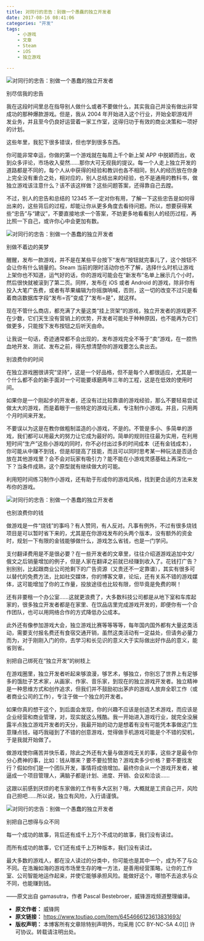 ```yaml
---
title: 对同行的忠告：别做一个愚蠢的独立开发者
date: 2017-08-16 08:41:06
categories: "开发"
tags:
	- 小游戏
	- 文章
	- Steam
	- iOS
	- 独立游戏

---
```


![对同行的忠告：别做一个愚蠢的独立开发者][FUBN-MJ2Q-U6FV.jpg]

别尽信我的忠告

我在这段时间里总在指导别人做什么或者不要做什么，其实我自己并没有做出非常成功的那种爆款游戏。但是，我从 2004 年开始进入这个行业，开始全职游戏开发业务，并且至今仍良好运营着一家工作室，这得归功于有效的商业决策和一项好的计划。

这些年里，我犯下很多错误，但也学到很多东西。

你可能非常幸运，你做的第一个游戏就在每周上千个新上架 APP 中脱颖而出，收到众多评论，市场收入斐然……那你大可无视我的提议。每一个人走上独立开发的道路都是不同的，每个人从中获得的经验和教训也各不相同，别人的经历放在你身上完全没有重合之处，相对应的，别人总结出来的经验，也不是通用的教科书，做独立游戏该注意什么？该不该这样做？这些问题答案，还得靠自己去蹚。

不过，别人的忠告和总结的 12345 不一定对你有用，了解一下这些忠告是如何得出来的，这些背后的过程，却能让你从更多角度去看待问题。所以，想要获得某些“忠告”与“建议”，不要直接地求一个答案，不妨更多地看看别人的经历过程，再比照一下自己，或许你心中会更加有数。

![对同行的忠告：别做一个愚蠢的独立开发者][ZINF-FR3I-ZQ7B.jpg]

别做不着边的美梦

醒醒，发布一款游戏，并不是在某些平台按下“发布”按钮就完事儿了，这个按钮不会让你有什么销量的。Steam 当前的限时活动你也不了解，选择什么时机让游戏上架你也不知道，运气好的话，你的游戏可能会在“新发布”名单上展示几个小时，然后很快就被滚到了第二页。同样，发布在 iOS 或者 Android 的游戏，除非你有投入大笔广告费，或者有苹果编辑为你摇旗呐喊，否则，这一切的改变不过只是看着商店数据库字段“发布=否”变成了“发布=是”，就这样。

现在不管什么商店，都充满了大量这类“挂上货架”的游戏，独立开发者的游戏更不在少数，它们天生没有营销上的优势，开发者可能处于种种原因，也不能再为它们做更多，只能按下发布按钮之后听天由命。

让我说一句话，奇迹通常都不会出现的，发布游戏完全不等于“卖”游戏，在一腔热血地开发、测试、发布之前，得先想清楚你的游戏要怎么卖出去。

别浪费你的时间

在独立游戏圈很讲究“坚持”，这是一个好品格，但不是每个人都很适应，尤其是一个什么都不会的新手面对一个可能要琢磨两年三年的工程，这是在低效的使用时间。

如果你是一个刚起步的开发者，还没有过比较靠谱的游戏经验，那么不要轻易尝试做太大的游戏，而是着眼于一些特定的游戏元素，专注制作小游戏。并且，只用两个月时间来开发。

不要误以为这是在教你做粗制滥造的小游戏，不是的。不管是多小、多简单的游戏，我们都可以用最大的努力让它成为最好的。简单的规则往往最为实用，在利用短时间“生产”这些小游戏的同时，你不必付出过多的时间成本（还有金钱成本），你可能从中赚不到钱，但是却提高了技能，而且可以同时思考某一种玩法是否适合放在其他游戏里？会不会对玩家有吸引力？能不能在小游戏灵感基础上再深化一下？当条件成熟，这个原型就有继续做大的可能。

利用短时间练习制作小游戏，还有助于形成你的游戏风格，找到更合适的方法来发布你的游戏。

![对同行的忠告：别做一个愚蠢的独立开发者][EFBV-QV7F-E6F2.jpg]

也别浪费你的钱

做游戏是一件“烧钱”的事吗？有人赞同，有人反对。凡事有例外，不过有很多烧钱项目是可以暂时省下来的，尤其是在你游戏发布的头两个版本，没有额外的资金时，规划一下有限的金钱能够做什么，游戏怎么省钱，也是一门学问。

支付翻译费用是不是很必要？在一些开发者的文章里，往往介绍道游戏追加中文/俄文之后销量增加的例子，但是人家在翻译之前就已经赚到收入了。花钱打广告？别别别，比起跟商业公司抢剩下的广告资源（又贵还不一定靠谱），其实有很多可以替代的免费方法，比如社交媒体，你的博客文章，论坛，还有关系不错的游戏媒体，这可能增加了你的工作量，投放途径也比较有限，但毕竟是免费的啊！

还有非要租一个办公室……这就更浪费了，大多数科技公司都是从地下室和车库起家的，很多独立开发者都是在家里、在饮品店里完成游戏开发的，即便你有一个合作团队，也可以用网络合作的方式降低办公成本。

此外还有像参加游戏大会，独立游戏比赛等等等等，每年国内国外都有大量这类活动，需要支付报名费还有食宿交通开销，虽然这类活动有一定益处，但请务必量力而为，对于刚刚入门的你，去学习和长见识的意义大于实际做出好作品的意义，能省则省。

别把自己绑死在“独立开发”的树枝上

在游戏圈里，独立开发者听起来够浪漫，够艺术，够独立，你别忘了世界上有足够多的饿肚子艺术家，从画家、作家、音乐家，到现在的独立游戏开发者。独立精神是一种思维方式和创作追求，但我们并不鼓励初出茅庐的游戏人放弃全职工作（或者商业公司的工作），专注于做一个独立的开发者。

如果你真的想干这个，到后面会发现，你的兴趣不应该是创造艺术游戏，而应该是企业经营和商业管理，对，现实就这么残酷。我一开始进入游戏行业，就完全没展露半点独立游戏开发者的天分，我最开始的动力是想着有没有可能凭本事做这门生意赚点钱，碰巧我碰到了不错的创意游戏，觉得做手机游戏可能是个不错的契机，于是我就开始做了。

做游戏使你痛苦并快乐着，除此之外还有大量与做游戏无关的事，这些才是最令你分心费神的事，比如：钱从哪来？要不要拉赞助？游戏卖多少价格？要不要找发行？假如你们是一个团队开发，事情将成倍增加。最终你会从一个游戏开发者，被逼成一个项目管理人，满脑子都是计划、进度、开销、会议和洽谈……

这跟以前感到厌烦的老东家做的工作有多大区别？哦，大概就是工资自己开，风险自己担吧……所以说，独立有风险，入行请谨慎。

![对同行的忠告：别做一个愚蠢的独立开发者][MQER-7J63-ENAV.jpg]

别把自己想得与众不同

每一个成功的故事，背后还有成千上万个不成功的故事，我们没有读过。

而所有成功的故事，它们还有成千上万种版本，我们没有读过。

最大多数的游戏人，都在没人读过的分类中，你可能也是其中一个，成为不了与众不同。在浩瀚如海的游戏市场里生存的唯一方法，是善用经营策略，让你的工作室、公司智能地运作起来，并使它能够承担风险。能做好这个，哪怕不去追求与众不同，也能赚到钱。

——原文出自 gamasutra，作者 Pascal Bestebroer，威锋游戏频道整理编译。


[FUBN-MJ2Q-U6FV.jpg]: /pro/os/crawler/FUBN-MJ2Q-U6FV.jpg
[ZINF-FR3I-ZQ7B.jpg]: /pro/os/crawler/ZINF-FR3I-ZQ7B.jpg
[EFBV-QV7F-E6F2.jpg]: /pro/os/crawler/EFBV-QV7F-E6F2.jpg
[MQER-7J63-ENAV.jpg]: /pro/os/crawler/MQER-7J63-ENAV.jpg
 *  **原文作者：** 威锋网
 *  **原文链接：** https://www.toutiao.com/item/6454666123613831693/
 *  **版权声明：** 本博客所有文章除特别声明外，均采用 [CC BY-NC-SA 4.0][] 许可协议。转载请注明出处。